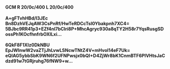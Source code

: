 #### GCM R 20/0c/400 L 20/0c/400
**A+gFTvhHBd/l3JEc**<br/>**Bn8DzhVEJqAW3CsPnRf/HwTeRDCcTsl0Ybakpnh7XC4=**<br/>**5BJbc9RR41p3+EZf4nl7bCIri8P+MhcAgryc930a8qTY2H58r7YqsRusgSDossPh1KOcfhnfrbOXILxi...**<br/><br/>
**6QkF8F1XIz0DkNBU**<br/>**EpJWInwW2vaZTjJhLvwLSNcwTNtZ4V+mHvoI14eF7Uk=**<br/>**eQIAG5ybbSbK9WN6f2UFNPwsjx0bQI+D4ZjWr8bK1CnmBTF6PlVHtsJaCdzd91w7tGRjruhg76fNW9+w...**